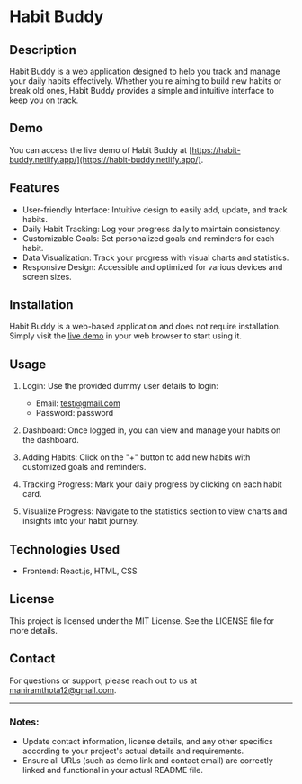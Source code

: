 # Habit Buddy

## Description

Habit Buddy is a web application designed to help you track and manage your daily habits effectively. Whether you're aiming to build new habits or break old ones, Habit Buddy provides a simple and intuitive interface to keep you on track.

## Demo

You can access the live demo of Habit Buddy at [https://habit-buddy.netlify.app/](https://habit-buddy.netlify.app/).

## Features

- User-friendly Interface: Intuitive design to easily add, update, and track habits.
- Daily Habit Tracking: Log your progress daily to maintain consistency.
- Customizable Goals: Set personalized goals and reminders for each habit.
- Data Visualization: Track your progress with visual charts and statistics.
- Responsive Design: Accessible and optimized for various devices and screen sizes.

## Installation

Habit Buddy is a web-based application and does not require installation. Simply visit the [live demo](https://habit-buddy.netlify.app/) in your web browser to start using it.

## Usage

1. Login: Use the provided dummy user details to login:
   - Email: test@gmail.com
   - Password: password

2. Dashboard: Once logged in, you can view and manage your habits on the dashboard.
   
3. Adding Habits: Click on the "+" button to add new habits with customized goals and reminders.

4. Tracking Progress: Mark your daily progress by clicking on each habit card.

5. Visualize Progress: Navigate to the statistics section to view charts and insights into your habit journey.

## Technologies Used

- Frontend: React.js, HTML, CSS

## License

This project is licensed under the MIT License. See the LICENSE file for more details.

## Contact

For questions or support, please reach out to us at [maniramthota12@gmail.com](mailto:maniramthota12@gmail.com).

---

### Notes:
- Update contact information, license details, and any other specifics according to your project's actual details and requirements.
- Ensure all URLs (such as demo link and contact email) are correctly linked and functional in your actual README file.